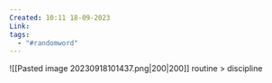 ```yaml
---
Created: 10:11 18-09-2023
Link: 
tags:
  - "#randomword"
---
```



![[Pasted image 20230918101437.png|200|200]]
routine > discipline